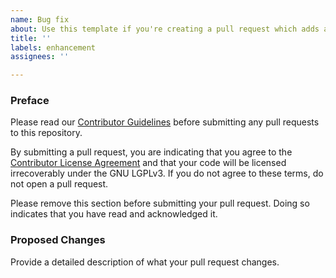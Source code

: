 ```yaml
---
name: Bug fix
about: Use this template if you're creating a pull request which adds a feature or other enhancement
title: ''
labels: enhancement
assignees: ''

---
```


### Preface

Please read our [Contributor Guidelines](https://github.com/jellysquid3/sodium-fabric/blob/1.15.x/CONTRIBUTING.md) before
submitting any pull requests to this repository.

By submitting a pull request, you are indicating that you agree to the [Contributor License Agreement](https://github.com/jellysquid3/sodium-fabric/blob/1.15.x/CONTRIBUTING.md#contributor-license-agreement-cla)
and that your code will be licensed irrecoverably under the GNU LGPLv3. If you do not agree to these terms, do not open
a pull request.

Please remove this section before submitting your pull request. Doing so indicates that you have read and acknowledged it.

### Proposed Changes
Provide a detailed description of what your pull request changes.
